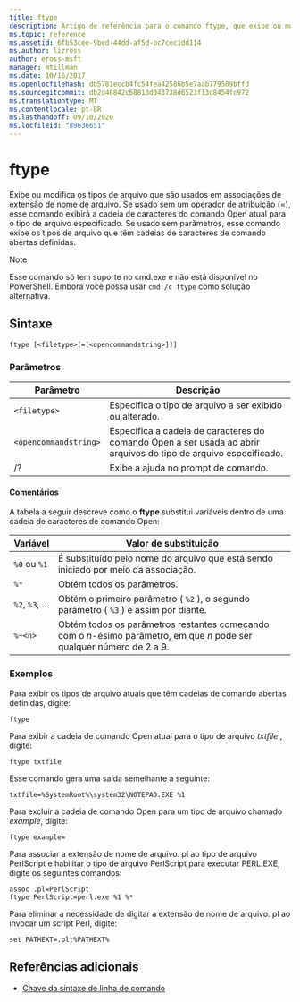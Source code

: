 ```yaml
---
title: ftype
description: Artigo de referência para o comando ftype, que exibe ou modifica o tipo de arquivo usado em associações de extensão de nome de arquivo.
ms.topic: reference
ms.assetid: 6fb53cee-9bed-44dd-af5d-bc7cec1dd114
ms.author: lizross
author: eross-msft
manager: mtillman
ms.date: 10/16/2017
ms.openlocfilehash: db5781eccb4fc54fea42586b5e7aab779509bffd
ms.sourcegitcommit: db2d46842c68813d043738d6523f13d8454fc972
ms.translationtype: MT
ms.contentlocale: pt-BR
ms.lasthandoff: 09/10/2020
ms.locfileid: "89636651"
---
```

# <a name="ftype"></a>ftype

Exibe ou modifica os tipos de arquivo que são usados em associações de extensão de nome de arquivo. Se usado sem um operador de atribuição (=), esse comando exibirá a cadeia de caracteres do comando Open atual para o tipo de arquivo especificado. Se usado sem parâmetros, esse comando exibe os tipos de arquivo que têm cadeias de caracteres de comando abertas definidas.

> [!NOTE]
> Esse comando só tem suporte no cmd.exe e não está disponível no PowerShell.
> Embora você possa usar `cmd /c ftype` como solução alternativa.

## <a name="syntax"></a>Sintaxe

```
ftype [<filetype>[=[<opencommandstring>]]]
```

### <a name="parameters"></a>Parâmetros

| Parâmetro | Descrição |
| --------- | ----------- |
| `<filetype>` | Especifica o tipo de arquivo a ser exibido ou alterado. |
| `<opencommandstring>` | Especifica a cadeia de caracteres do comando Open a ser usada ao abrir arquivos do tipo de arquivo especificado.|
| /? | Exibe a ajuda no prompt de comando. |

#### <a name="remarks"></a>Comentários

A tabela a seguir descreve como o **ftype** substitui variáveis dentro de uma cadeia de caracteres de comando Open:

| Variável | Valor de substituição |
| -------- | ----------------- |
| `%0` ou `%1` | É substituído pelo nome do arquivo que está sendo iniciado por meio da associação. |
| `%*` | Obtém todos os parâmetros. |
| `%2`, `%3`, ... | Obtém o primeiro parâmetro ( `%2` ), o segundo parâmetro ( `%3` ) e assim por diante. |
| `%~<n>` | Obtém todos os parâmetros restantes começando com o *n*-ésimo parâmetro, em que *n* pode ser qualquer número de 2 a 9. |

### <a name="examples"></a>Exemplos

Para exibir os tipos de arquivo atuais que têm cadeias de comando abertas definidas, digite:

```
ftype
```

Para exibir a cadeia de comando Open atual para o tipo de arquivo *txtfile* , digite:

```
ftype txtfile
```

Esse comando gera uma saída semelhante à seguinte:

`txtfile=%SystemRoot%\system32\NOTEPAD.EXE %1`

Para excluir a cadeia de comando Open para um tipo de arquivo chamado *example*, digite:

```
ftype example=
```

Para associar a extensão de nome de arquivo. pl ao tipo de arquivo PerlScript e habilitar o tipo de arquivo PerlScript para executar PERL.EXE, digite os seguintes comandos:

```
assoc .pl=PerlScript
ftype PerlScript=perl.exe %1 %*
```

Para eliminar a necessidade de digitar a extensão de nome de arquivo. pl ao invocar um script Perl, digite:

```
set PATHEXT=.pl;%PATHEXT%
```

## <a name="additional-references"></a>Referências adicionais

- [Chave da sintaxe de linha de comando](command-line-syntax-key.md)
